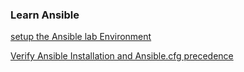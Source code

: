 <h3>Learn Ansible</h3> 

[setup the Ansible lab Environment](https://github.com/vijayendrar/devsecops/tree/main/Ansible/LABSetup.md)

[Verify Ansible Installation and Ansible.cfg precedence](https://github.com/vijayendrar/devsecops/tree/main/Ansible/install.md)

  
